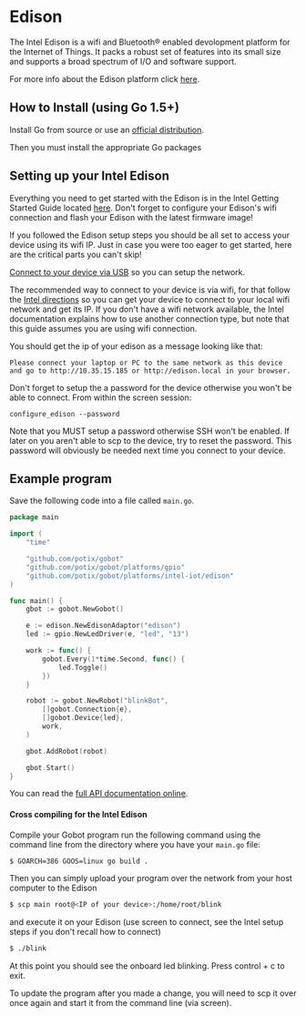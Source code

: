 # Edison

The Intel Edison is a wifi and Bluetooth® enabled devolopment platform for the Internet of Things. It packs a robust set of features into its small size and supports a broad spectrum of I/O and software support.

For more info about the Edison platform click [here](http://www.intel.com/content/www/us/en/do-it-yourself/edison.html).

## How to Install (using Go 1.5+)

Install Go from source or use an [official distribution](https://golang.org/dl/).

Then you must install the appropriate Go packages


## Setting up your Intel Edison

Everything you need to get started with the Edison is in the Intel Getting Started Guide located [here](https://software.intel.com/en-us/iot/library/edison-getting-started).
Don't forget to configure your Edison's wifi connection and flash your Edison with the latest firmware image!

If you followed the Edison setup steps you should be all set to access
your device using its wifi IP. Just in case you were too eager to get
started, here are the critical parts you can't skip!

[Connect to your device via USB](https://software.intel.com/en-us/setting-up-serial-terminal-intel-edison-board
) so you can setup the network.

The recommended way to connect to your device is via wifi, for that follow the [Intel directions](https://software.intel.com/en-us/connecting-your-intel-edison-board-using-wifi) so you can get your device to connect to your local wifi network and get its IP. If you don't have a wifi network available, the Intel documentation explains how to use another connection type, but note that this guide assumes you are using wifi connection.

You should get the ip of your edison as a message looking like that:

```
Please connect your laptop or PC to the same network as this device and go to http://10.35.15.185 or http://edison.local in your browser.
```

Don't forget to setup the a password for the device otherwise you won't be able to
connect. From within the screen session:

```
configure_edison --password
```

Note that you MUST setup a password otherwise SSH won't be enabled. If
later on you aren't able to scp to the device, try to reset the
password. This password will obviously be needed next time you connect to
your device.


## Example program

Save the following code into a file called `main.go`.

```go
package main

import (
	"time"

	"github.com/potix/gobot"
	"github.com/potix/gobot/platforms/gpio"
	"github.com/potix/gobot/platforms/intel-iot/edison"
)

func main() {
	gbot := gobot.NewGobot()

	e := edison.NewEdisonAdaptor("edison")
	led := gpio.NewLedDriver(e, "led", "13")

	work := func() {
		gobot.Every(1*time.Second, func() {
			led.Toggle()
		})
	}

	robot := gobot.NewRobot("blinkBot",
		[]gobot.Connection{e},
		[]gobot.Device{led},
		work,
	)

	gbot.AddRobot(robot)

	gbot.Start()
}
```

You can read the [full API documentation online](http://godoc.org/github.com/potix/gobot).

#### Cross compiling for the Intel Edison

Compile your Gobot program run the following command using the command
line from the directory where you have your `main.go` file:

```bash
$ GOARCH=386 GOOS=linux go build .
```

Then you can simply upload your program over the network from your host computer to the Edison

```bash
$ scp main root@<IP of your device>:/home/root/blink
```

and execute it on your Edison (use screen to connect, see the Intel
setup steps if you don't recall how to connect)

```bash
$ ./blink
```

At this point you should see the onboard led blinking. Press control + c
to exit.

To update the program after you made a change, you will need to scp it
over once again and start it from the command line (via screen).
